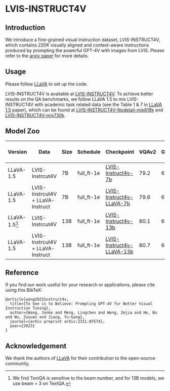 # LVIS-INSTRUCT4V

## Introduction

We introduce a fine-grained visual instruction dataset, LVIS-INSTRUCT4V, which contains *220K* visually aligned and context-aware instructions produced by prompting the powerful GPT-4V with images from LVIS. Please refer to the [arxiv paper](https://arxiv.org/abs/2311.07574) for more details.

## Usage

Please follow [LLaVA](https://github.com/haotian-liu/LLaVA) to set up the code. 

LVIS-INSTRUCT4V is available at [LVIS-INSTRUCT4V](https://huggingface.co/datasets/X2FD/LVIS-Instruct4V). To achieve better results on the QA benchmarks, we follow LLaVA 1.5 to mix LVIS-INSTRUCT4V with academic task related data (see the Table 1 & 7 in [LLaVA 1.5](https://arxiv.org/pdf/2310.03744.pdf) paper), which can be found at [LVIS-INSTRUCT4V-Nodetail-mix619k](https://huggingface.co/datasets/X2FD/LVIS-Instruct4V-Nodetail-mix619k) and [LVIS-INSTRUCT4V-mix730k](https://huggingface.co/datasets/X2FD/LVIS-Instruct4V-mix730k).


## Model Zoo
 |  Version | Data  | Size | Schedule | Checkpoint | VQAv2 | GQA | VizWiz | SQA | T-VQA | POPE | MME | MM-Bench | MM-Bench-CN | SEED | LLaVA-Bench-Wild | MM-Vet  | 
 | ---------- | ---------- | ---------- | ----------- | ----------- | --- | --- | --- | --- | --- | --- | --- | --- | --- | --- | --- | --- | 
 |  LLaVA-1.5 | LVIS-Instrcut4V | 7B | full_ft-1e | [LVIS-Instruct4v-7b](https://huggingface.co/X2FD/LVIS-Instruct4v-7b) | 79.2 | 62.6 | 52.5 | 68.4 | 57.6  | 84.0 | 1472.9 | 67.1 | 60.0 | 60.8 | 70.4 | 34.6 | 
 |  LLaVA-1.5 | LVIS-Instrcut4V + LLaVA-Instruct | 7B | full_ft-1e | [LVIS-Instruct4v-LLaVA-7b](https://huggingface.co/X2FD/LVIS-Instruct4v-LLaVA-7b)  | 79.6 |  62.6 | 51.8 | 68.3 | 58.7 | 86.0 | 1528.2 | 66.2 | 60.4 | 60.6 | 67.0 | 31.5  | 
 |  LLaVA-1.5[^1] | LVIS-Instrcut4V | 13B | full_ft-1e | [LVIS-Instruct4v-13b](https://huggingface.co/X2FD/LVIS-Instruct4v-13b) | 80.1 | 63.8 | 51.4 | 69.0 | 62.1 |  85.3 | 1572.0 | 67.8 | 61.0 | 62.5 | 76.7 | 40.2 |
 |  LLaVA-1.5 | LVIS-Instrcut4V + LLaVA-Instruct | 13B | full_ft-1e | [LVIS-Instruct4v-LLaVA-13b](https://huggingface.co/X2FD/LVIS-Instruct4v-LLaVA-13b) | 80.7 | 63.6 |57.2 | 70.6 | 62.5 | 86.0 | 1574.9 | 68.0 | 61.1 | 61.6 | 71.3 | 37.4

[^1]: We find TextQA is sensitive to the beam number, and for 13B models, we use beam = 3 on TextQA.

## Reference

If you find our work useful for your research or applications, please cite using this BibTeX:

```
@article{wang2023instruct4v,
  title={To See is to Believe: Prompting GPT-4V for Better Visual Instruction Tuning},
  author={Wang, Junke and Meng, Lingchen and Weng, Zejia and He, Bo and Wu, Zuxuan and Jiang, Yu-Gang},
  journal={arXiv preprint arXiv:2311.07574},
  year={2023}
}
```


## Acknowledgement

We thank the authors of [LLaVA](https://github.com/haotian-liu/LLaVA) for their contribution to the open-source community.
